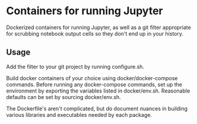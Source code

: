 # Containers for running Jupyter

Dockerized containers for running Jupyter, as well as a git filter appropriate
for scrubbing notebook output cells so they don't end up in your history.

## Usage

Add the filter to your git project by running configure.sh.

Build docker containers of your choice using docker/docker-compose commands.
Before running any docker-compose commands, set up the environment by exporting
the variables listed in docker/env.sh.  Reasonable defaults can be set by
sourcing docker/env.sh.

The Dockerfile's aren't complicated, but do document nuances in building
various libraries and executables needed by each package.
